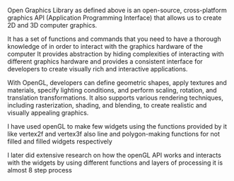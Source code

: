 Open Graphics Library as defined above is an open-source, cross-platform graphics API (Application Programming Interface) that allows us to create 2D and 3D computer graphics.

It has a set of functions and commands that you need to have a thorough knowledge of in order to interact with the graphics hardware of the computer 
It provides abstraction by hiding complexities of interacting with different graphics hardware and provides a consistent interface for developers to create visually rich and interactive applications.

With OpenGL, developers can define geometric shapes, apply textures and materials, specify lighting conditions, and perform scaling, rotation, and translation transformations. It also supports various rendering techniques, including rasterization, shading, and blending, to create realistic and visually appealing graphics.

I have used openGL to make few widgets using the  functions provided by it like vertex2f and vertex3f also line and polygon-making functions for not filled and filled widgets respectively 

I later did extensive research on how the openGL API works and interacts with the widgets by using different functions and layers of processing it is almost 8 step process
